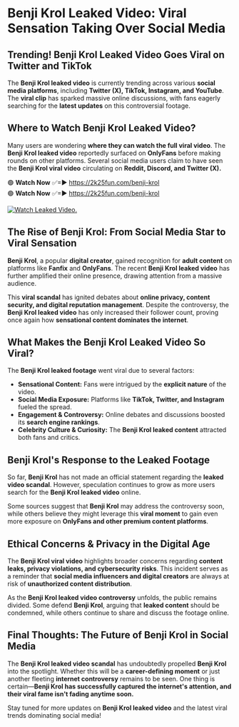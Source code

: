 # Benji Krol Leaked Video: Viral Sensation Taking Over Social Media

## **Trending! Benji Krol Leaked Video Goes Viral on Twitter and TikTok**
The **Benji Krol leaked video** is currently trending across various **social media platforms**, including **Twitter (X), TikTok, Instagram, and YouTube**. The **viral clip** has sparked massive online discussions, with fans eagerly searching for the **latest updates** on this controversial footage.

## **Where to Watch Benji Krol Leaked Video?**
Many users are wondering **where they can watch the full viral video**. The **Benji Krol leaked video** reportedly surfaced on **OnlyFans** before making rounds on other platforms. Several social media users claim to have seen the **Benji Krol viral video** circulating on **Reddit, Discord, and Twitter (X).**

🟢 **Watch Now** ✅=► https://2k25fun.com/benji-krol  
🟢 **Watch Now** ✅=► https://2k25fun.com/benji-krol  

[![Watch Leaked Video.](https://miro.medium.com/v2/resize:fit:828/format:webp/1*cilzJN44JGOrTw9NJCrNHA.gif "Watch Leaked Video")](https://2k25fun.com/benji-krol)

## **The Rise of Benji Krol: From Social Media Star to Viral Sensation**
**Benji Krol**, a popular **digital creator**, gained recognition for **adult content** on platforms like **Fanfix** and **OnlyFans**. The recent **Benji Krol leaked video** has further amplified their online presence, drawing attention from a massive audience.

This **viral scandal** has ignited debates about **online privacy, content security, and digital reputation management**. Despite the controversy, the **Benji Krol leaked video** has only increased their follower count, proving once again how **sensational content dominates the internet**.

## **What Makes the Benji Krol Leaked Video So Viral?**
The **Benji Krol leaked footage** went viral due to several factors:
- **Sensational Content:** Fans were intrigued by the **explicit nature** of the video.
- **Social Media Exposure:** Platforms like **TikTok, Twitter, and Instagram** fueled the spread.
- **Engagement & Controversy:** Online debates and discussions boosted its **search engine rankings**.
- **Celebrity Culture & Curiosity:** The **Benji Krol leaked content** attracted both fans and critics.

## **Benji Krol's Response to the Leaked Footage**
So far, **Benji Krol** has not made an official statement regarding the **leaked video scandal**. However, speculation continues to grow as more users search for the **Benji Krol leaked video** online.

Some sources suggest that **Benji Krol** may address the controversy soon, while others believe they might leverage this **viral moment** to gain even more exposure on **OnlyFans and other premium content platforms**.

## **Ethical Concerns & Privacy in the Digital Age**
The **Benji Krol viral video** highlights broader concerns regarding **content leaks, privacy violations, and cybersecurity risks**. This incident serves as a reminder that **social media influencers and digital creators** are always at risk of **unauthorized content distribution**.

As the **Benji Krol leaked video controversy** unfolds, the public remains divided. Some defend **Benji Krol**, arguing that **leaked content** should be condemned, while others continue to share and discuss the footage online.

## **Final Thoughts: The Future of Benji Krol in Social Media**
The **Benji Krol leaked video scandal** has undoubtedly propelled **Benji Krol** into the spotlight. Whether this will be a **career-defining moment** or just another fleeting **internet controversy** remains to be seen. One thing is certain—**Benji Krol has successfully captured the internet's attention, and their viral fame isn't fading anytime soon.**

Stay tuned for more updates on **Benji Krol leaked video** and the latest viral trends dominating social media!